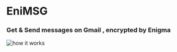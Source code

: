 # EniMSG
### Get & Send messages on Gmail , encrypted by Enigma

![how it works](https://github.com/i18z/enimsg/blob/master/img/enimsg.png)
